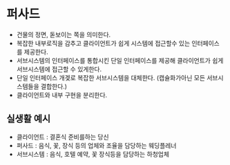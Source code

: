 # 퍼사드 

- 건물의 정면, 돋보이는 쪽을 의미한다. 
- 복잡한 내부로직을 감추고 클라이언트가 쉽게 시스템에 접근할수 있는 인터페이스를 제공한다. 
- 서브시스템의 인터페이스를 통합시킨 단일 인터페이스를 제공해 클라이언트가 쉽게 서브시스템에 접근할 수 있게한다.
- 단일 인터페이스 개겣로 복잡한 서브시스템을 대체한다. (캡슐화가아닌 모든 서브시스템들을 결합한다.)
- 클라이언트와 내부 구현을 분리한다.

## 실생활 예시

- 클라이언트 : 결혼식 준비를하는 당신
- 퍼사드 : 음식, 꽃, 장식 등의 업체와 조율을 담당하는 웨딩플레너
- 서브시스템 : 음식, 호텔 예약, 꽃 장식등을 담당하는 하청업체
